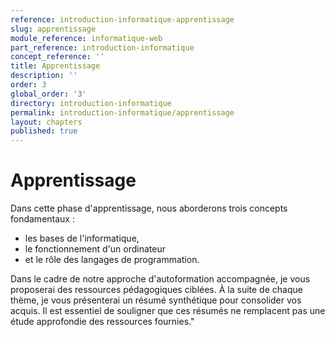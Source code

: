 ```yaml
---
reference: introduction-informatique-apprentissage
slug: apprentissage
module_reference: informatique-web
part_reference: introduction-informatique
concept_reference: ''
title: Apprentissage
description: ''
order: 3
global_order: '3'
directory: introduction-informatique
permalink: introduction-informatique/apprentissage
layout: chapters
published: true
---
```


# Apprentissage

Dans cette phase d'apprentissage, nous aborderons trois concepts fondamentaux : 
- les bases de l'informatique, 
- le fonctionnement d'un ordinateur 
- et le rôle des langages de programmation.

Dans le cadre de notre approche d'autoformation accompagnée, je vous proposerai des ressources pédagogiques ciblées. À la suite de chaque thème, je vous présenterai un résumé synthétique pour consolider vos acquis. Il est essentiel de souligner que ces résumés ne remplacent pas une étude approfondie des ressources fournies."